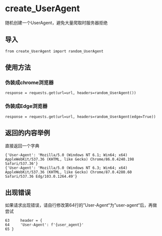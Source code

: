 # create_UserAgent
随机创建一个UserAgent，避免大量爬取时服务器拒绝

## 导入

    from create_UserAgent import random_UserAgent

## 使用方法
### 伪装成chrome浏览器

    response = requests.get(url=url, headers=random_UserAgent())


### 伪装成Edge浏览器

    response = requests.get(url=url, headers=random_UserAgent(edge=True))

## 返回的内容举例
直接返回一个字典

    {'User-Agent': 'Mozilla/5.0 (Windows NT 6.1; Win64; x64) AppleWebKit/537.36 (KHTML, like Gecko) Chrome/86.0.4240.198 Safari/537.36'}
    {'User-Agent': 'Mozilla/5.0 (Windows NT 6.3; Win64; x64) AppleWebKit/537.36 (KHTML, like Gecko) Chrome/87.0.4280.60 Safari/537.36 Edg/103.0.1264.49'}

## 出现错误
如果请求出现错误，请自行修改第64行的”User-Agent“为”user-agent“后，再做尝试

    63     header = {
    64     'User-Agent': f'{user_agent}'
    65 }
